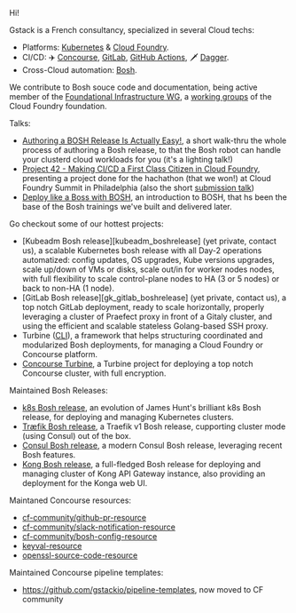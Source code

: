 Hi!

Gstack is a French consultancy, specialized in several Cloud techs:

- Platforms: [Kubernetes][k8s] & [Cloud Foundry][cf].
- CI/CD: ✈️ [Concourse][concourse], [GitLab][gitlab], [GitHub Actions][gh_actions],
  🗡️ [Dagger][dagger].
- Cross-Cloud automation: [Bosh][bosh].

We contribute to Bosh souce code and documentation, being active member of the
[Foundational Infrastructure WG][fiwg], a [working groups][fiwg] of the Cloud
Foundry foundation.

Talks:

- [Authoring a BOSH Release Is Actually Easy!][bosh_release_authoring], a
  short walk-thru the whole process of authoring a Bosh release, to that the
  Bosh robot can handle your clusterd cloud workloads for you (it's a lighting
  talk!)
- [Project 42 - Making CI/CD a First Class Citizen in Cloud Foundry][prj42_long],
  presenting a project done for the hachathon (that we won!) at Cloud Foundry
  Summit in Philadelphia (also the short [submission talk][prj42_short])
- [Deploy like a Boss with BOSH][bosh_intro], an introduction to BOSH, that hs
  been the base of the Bosh trainings we've built and delivered later.

[k8s]: https://kubernetes.io
[cf]: https://www.cloudfoundry.org
[concourse]: https://concourse-ci.org
[gitlab]: https://about.gitlab.com
[gh_actions]: https://github.com/features/actions
[dagger]: https://dagger.io
[bosh]: https://bosh.io

[cf_wg]: https://www.cloudfoundry.org/working-groups/
[fiwg]: https://github.com/cloudfoundry/community/blob/main/toc/working-groups/foundational-infrastructure.md

[bosh_release_authoring]: https://youtu.be/pVxKltt4egI
[prj42_long]: https://youtu.be/-GVv-o6LLzc
[prj42_short]: https://youtu.be/IoyB2O4BSTc
[bosh_intro]: https://youtu.be/CLN84B-HnmU?t=10


Go checkout some of our hottest projects:

- [Kubeadm Bosh release][kubeadm_boshrelease] (yet private, contact us), a
  scalable Kubernetes bosh release with all Day-2 operations automatized:
  config updates, OS upgrades, Kube versions upgrades, scale up/down of VMs or
  disks, scale out/in for worker nodes nodes, with full flexibility to scale
  control-plane nodes to HA (3 or 5 nodes) or back to non-HA (1 node).
- [GitLab Bosh release][gk_gitlab_boshrelease] (yet private, contact us), a
  top notch GitLab deployment, ready to scale horizontally, properly
  leveraging a cluster of Praefect proxy in front of a Gitaly cluster, and
  using the efficient and scalable stateless Golang-based SSH proxy.
- Turbine ([CLI][turbine_cli]), a framework that helps structuring coordinated
  and modularized Bosh deployments, for managing a Cloud Foundry or Concourse
  platform.
- [Concourse Turbine][concourse_turbine], a Turbine project for deploying a
  top notch Concourse cluster, with full encryption.

Maintained Bosh Releases:

- [k8s Bosh release][k8s_boshrelease], an evolution of James Hunt's brilliant
  k8s Bosh release, for deploying and managing Kubernetes clusters.
- [Træfik Bosh release][traefik_boshrelease], a Traefik v1 Bosh release,
  cupporting cluster mode (using Consul) out of the box.
- [Consul Bosh release][gk_consul_boshrelease], a modern Consul Bosh release,
  leveraging recent Bosh features.
- [Kong Bosh release][gk_kong_boshrelease], a full-fledged Bosh release for
  deploying and managing cluster of Kong API Gateway instance, also providing
  an deployment for the Konga web UI.

Maintaned Concourse resources:

- [cf-community/github-pr-resource](https://github.com/cloudfoundry-community/github-pr-resource)
- [cf-community/slack-notification-resource](https://github.com/cloudfoundry-community/slack-notification-resource)
- [cf-community/bosh-config-resource](https://github.com/cloudfoundry-community/bosh-config-resource)
- [keyval-resource](https://github.com/gstackio/keyval-resource)
- [openssl-source-code-resource](https://github.com/gstackio/openssl-source-code-resource)

Maintained Concourse pipeline templates:

- https://github.com/gstackio/pipeline-templates, now moved to CF community

[k8s_boshrelease]: https://github.com/gstackio/k8s-boshrelease
[turbine_cli]: https://github.com/gstackio/turbine-cli
[concourse_turbine]: https://github.com/gstackio/concourse-turbine
[gk_consul_boshrelease]: https://github.com/gstackio/gk-consul-boshrelease
[traefik_boshrelease]: https://github.com/gstackio/traefik-boshrelease
[gk_kong_boshrelease]: https://github.com/gstackio/gk-kong-boshrelease
